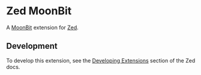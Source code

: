 # Zed MoonBit

A [MoonBit](https://www.moonbitlang.cn/) extension for [Zed](https://zed.dev).

## Development

To develop this extension, see the [Developing Extensions](https://zed.dev/docs/extensions/developing-extensions) section of the Zed docs.

